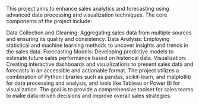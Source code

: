 This project aims to enhance sales analytics and forecasting using advanced data processing and visualization techniques. The core components of the project include:

Data Collection and Cleaning: Aggregating sales data from multiple sources and ensuring its quality and consistency.
Data Analysis: Employing statistical and machine learning methods to uncover insights and trends in the sales data.
Forecasting Models: Developing predictive models to estimate future sales performance based on historical data.
Visualization: Creating interactive dashboards and visualizations to present sales data and forecasts in an accessible and actionable format.
The project utilizes a combination of Python libraries such as pandas, scikit-learn, and matplotlib for data processing and analysis, and tools like Tableau or Power BI for visualization. The goal is to provide a comprehensive toolset for sales teams to make data-driven decisions and improve overall sales strategies.
